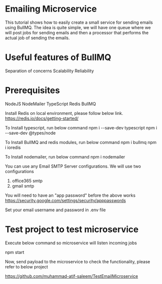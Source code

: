 
# Emailing Microservice

This tutorial shows how to easily create a small service for sending emails using BullMQ.
The idea is quite simple, we will have one queue where we will post jobs for sending emails and then a processor that performs the actual job of sending the emails.

# Useful features of BullMQ

Separation of concerns
Scalability
Reliability

# Prerequisites

NodeJS
NodeMailer
TypeScript
Redis
BullMQ

Install Redis on local environment, please follow below link.
https://redis.io/docs/getting-started/


To Install typescript, run below command
npm i --save-dev typescript
npm i --save-dev @types/node

To Install BullMQ and redis modules, run below command
npm i bullmq
npm i ioredis

To Install nodemailer, run below command
npm i nodemailer

You can use any Email SMTP Server configurations. We will use two configurations
1. office365 smtp
2. gmail smtp

You will need to have an "app password" before the above works https://security.google.com/settings/security/apppasswords


Set your email username and password in .env file

# Test project to test microservice

Execute below command so microservice will listen incoming jobs

npm start

Now, send payload to the microservice to check the functionality, please refer to below project

https://github.com/muhammad-atif-saleem/TestEmailMicroservice